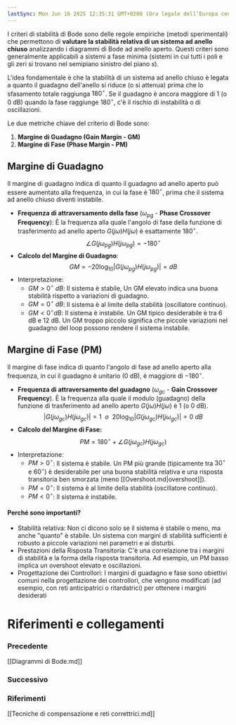 ```yaml
---
lastSync: Mon Jun 16 2025 12:35:31 GMT+0200 (Ora legale dell’Europa centrale)
---
```

I criteri di stabilità di Bode sono delle regole empiriche (metodi sperimentali) che permettono di **valutare la stabilità relativa di un sistema ad anello chiuso** analizzando i diagrammi di Bode ad anello aperto. Questi criteri sono generalmente applicabili a sistemi a fase minima (sistemi in cui tutti i poli e gli zeri si trovano nel semipiano sinistro del piano $s$).

L'idea fondamentale è che la stabilità di un sistema ad anello chiuso è legata a quanto il guadagno dell'anello si riduce (o si attenua) prima che lo sfasamento totale raggiunga $180^\circ$. Se il guadagno è ancora maggiore di 1 (o 0 dB) quando la fase raggiunge $180^\circ$, c'è il rischio di instabilità o di oscillazioni.

Le due metriche chiave del criterio di Bode sono:
1. **Margine di Guadagno (Gain Margin - GM)**
2. **Margine di Fase (Phase Margin - PM)**

## Margine di Guadagno
Il margine di guadagno indica di quanto il guadagno ad anello aperto può essere aumentato alla frequenza, in cui la fase è $180^\circ$, prima che il sistema ad anello chiuso diventi instabile.
- **Frequenza di attraversamento della fase** ($\omega_{pg}$ - **Phase Crossover Frequency**): È la frequenza alla quale l'angolo di fase della funzione di trasferimento ad anello aperto $G(j \omega) H(j \omega)$ è esattamente $180^\circ$.
$$
\angle G(j \omega_{pg}) H(j \omega_{pg}) = -180^\circ
$$
- **Calcolo del Margine di Guadagno**:
$$
GM = -20 \log_{10} |G(j \omega_{pg}) H(j \omega_{pg})| = dB
$$
- Interpretazione:
	- $GM > 0^\circ \ dB$: Il sistema è stabile, Un GM elevato indica una buona stabilità rispetto a variazioni di guadagno.
	- $GM = 0^\circ \ dB$: Il sistema è al limite della stabilità (oscillatore continuo).
	- $GM < 0^\circ dB$: Il sistema è instabile.
	Un GM tipico desiderabile è tra 6 dB e 12 dB. Un GM troppo piccolo significa che piccole variazioni nel guadagno del loop possono rendere il sistema instabile.

## Margine di Fase (PM)
Il margine di fase indica di quanto l'angolo di fase ad anello aperto alla frequenza, in cui il guadagno è unitario (0 dB), è maggiore di $-180^\circ$.
- **Frequenza di attraversamento del guadagno** ($\omega_{gc}$ - **Gain Crossover Frequency**). È la frequenza alla quale il modulo (guadagno) della funzione di trasferimento ad anello aperto $G(j \omega) H(j \omega)$ è 1 (o 0 dB).
$$
| G(j \omega_{gc}) H(j \omega_{gc}) | = 1 \ \ o \ \ 20\log_{10} | G(j \omega_{gc}) H(j \omega_{gc}) | = 0 \ dB
$$
- **Calcolo del Margine di Fase:**
$$
PM = 180^\circ + \angle G(j \omega_{gc}) H(j \omega_{gc})
$$
- Interpretazione:
	- $PM > 0^\circ$: Il sistema è stabile. Un PM più grande (tipicamente tra $30^\circ$ e $60^\circ$) è desiderabile per una buona stabilità relativa e una risposta transitoria ben smorzata (meno [[Overshoot.md|overshoot]]).
	- $PM = 0^\circ$: Il sistema è al limite della stabilità (oscillatore continuo).
	- $PM < 0^\circ$: Il sistema è instabile.

#### Perché sono importanti?
- Stabilità relativa: Non ci dicono solo se il sistema è stabile o meno, ma anche "quanto" è stabile. Un sistema con margini di stabilità sufficienti è robusto a piccole variazioni nei parametri e ai disturbi.
- Prestazioni della Risposta Transitoria: C'è una correlazione tra i margini di stabilità e la forma della risposta transitoria. Ad esempio, un PM  basso implica un overshoot elevato e oscillazioni.
- Progettazione dei Controllori: I margini di guadagno e fase sono obiettivi comuni nella progettazione dei controllori, che vengono modificati (ad esempio, con reti anticipatrici o ritardatrici) per ottenere i margini desiderati



# Riferimenti e collegamenti
### Precedente
[[Diagrammi di Bode.md]]

### Successivo


### Riferimenti
[[Tecniche di compensazione e reti correttrici.md]]
